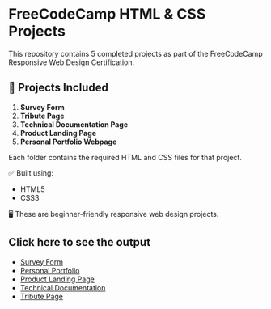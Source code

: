 # FreeCodeCamp HTML & CSS Projects

This repository contains 5 completed projects as part of the FreeCodeCamp Responsive Web Design Certification.

## 📌 Projects Included

1. **Survey Form**
2. **Tribute Page**
3. **Technical Documentation Page**
4. **Product Landing Page**
5. **Personal Portfolio Webpage**

Each folder contains the required HTML and CSS files for that project.


✅ Built using:
- HTML5
- CSS3

🖥️ These are beginner-friendly responsive web design projects.

## Click here to see the output

- [Survey Form](https://anagha-m-anil.github.io/FCC-Projects/fcc-survey-form/)
- [Personal Portfolio](https://anagha-m-anil.github.io/FCC-Projects/personal-portfolio/)
- [Product Landing Page](https://anagha-m-anil.github.io/FCC-Projects/product-landing-page/)
- [Technical Documentation](https://anagha-m-anil.github.io/FCC-Projects/technical-documentation/)
- [Tribute Page](https://anagha-m-anil.github.io/FCC-Projects/tribute-page/)

